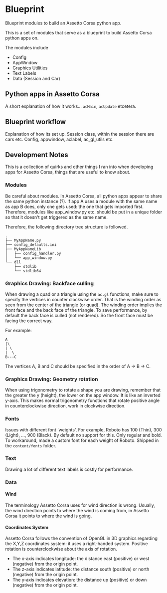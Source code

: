 # Blueprint
Blueprint modules to build an Assetto Corsa python app.

This is a set of modules that serve as a blueprint to build Assetto Corsa python apps on.

The modules include

* Config
* AppWindow
* Graphics Utilities
* Text Labels
* Data (Session and Car)

## Python apps in Assetto Corsa

A short explanation of how it works... `acMain`, `acUpdate` etcetera. 

## Blueprint workflow

Explanation of how its set up. Session class, within the session there are cars etc. Config, appwindow, aclabel, ac_gl_utils etc.

## Development Notes

This is a collection of quirks and other things I ran into when developing apps for Assetto Corsa, things that are useful to know about.

### Modules

Be careful about modules. In Assetto Corsa, all python apps appear to share the same python instance (?). If app A uses a module with the same name as app B does, only one gets used: the one that gets imported first. Therefore, modules like app_window.py etc. should be put in a unique folder so that it doesn't get triggered as the same name.

Therefore, the following directory tree structure is followed.

```
.
├── MyAppName.py
├── config_defaults.ini
├── MyAppNameLib
│   ├── config_handler.py
│   └── app_window.py
└── dll
    ├── stdlib
    └── stdlib64
```

### Graphics Drawing: Backface culling

When drawing a quad or a triangle using the `ac.gl` functions, make sure to specify the vertices in counter clockwise order. That is the winding order as seen from the center of the triangle (or quad). The winding order implies the front face and the back face of the triangle. To save performance, by default the back face is culled (not rendered). So the front face must be facing the correct way.

For example:
```
A
|\
| \
|  \
B---C
```
The vertices A, B and C should be specified in the order of A -> B -> C. 

### Graphics Drawing: Geometry rotation

When using trigonometry to rotate a shape you are drawing, remember that the greater the y (height), the lower on the app window. It is like an inverted y-axis. This makes normal trigonometry functions that rotate positive angle in counterclockwise direction, work in clockwise direction.

### Fonts

Issues with different font 'weights'. For example, Roboto has 100 (Thin), 300 (Light), ..., 900 (Black). By default no support for this. Only regular and bold. To workaround, made a custom font for each weight of Roboto. Shipped in the `content/fonts` folder.

### Text

Drawing a lot of different text labels is costly for performance.


### Data

#### Wind

The terminology Assetto Corsa uses for wind direction is wrong. Usually, the wind direction points to where the wind is coming from, in Assetto Corsa it points to where the wind is going.

#### Coordinates System

Assetto Corsa follows the convention of OpenGL in 3D graphics regarding the X,Y,Z coordinates system: it uses a right-handed system. Positive rotation is counterclockwise about the axis of rotation.

* The x-axis indicates longitude: the distance east (positive) or west (negative) from the origin point.
* The z-axis indicates latitude: the distance south (positive) or north (negative) from the origin point.
* The y-axis indicates elevation: the distance up (positive) or down (negative) from the origin point.